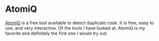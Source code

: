 # AtomiQ #

[AtomiQ](http://bit.ly/EDC-AtomiQ) is a free tool available to detect duplicate code.  It is free, easy to use, and very interactive.  Of the tools I have looked at, AtomiQ is my favorite and definitely the first one I would try out.


